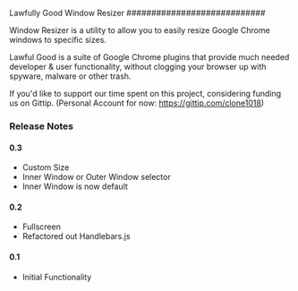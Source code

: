 Lawfully Good Window Resizer
############################

Window Resizer is a utility to allow you to easily resize Google Chrome windows
to specific sizes.

Lawful Good is a suite of Google Chrome plugins that provide much needed
developer & user functionality, without clogging your browser up with
spyware, malware or other trash.

If you'd like to support our time spent on this project, considering funding
us on Gittip. (Personal Account for now: https://gittip.com/clone1018)

### Release Notes

#### 0.3

 - Custom Size
 - Inner Window or Outer Window selector
 - Inner Window is now default

#### 0.2

 - Fullscreen
 - Refactored out Handlebars.js

#### 0.1

 - Initial Functionality
